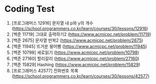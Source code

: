 # Coding Test
1. [프로그래머스 12916] 문자열 내 p와 y의 개수 (https://school.programmers.co.kr/learn/courses/30/lessons/12916)
2. [백준 11719] 그대로 출력하기2 (https://www.acmicpc.net/problem/11719)
3. [백준 2675] 문자열 반복2 (https://www.acmicpc.net/problem/2675)
4. [백준 11945] 뜨거운 붕어빵 (https://www.acmicpc.net/problem/11945)
5. [백준 10798] 세로읽기 (https://www.acmicpc.net/problem/10798)
6. [백준 27160] 할리갈리 (https://www.acmicpc.net/problem/27160)
7. [백준 15829] Hashing (https://www.acmicpc.net/problem/15829)
8. [프로그래머스 42577] 전화번호 목록 (https://school.programmers.co.kr/learn/courses/30/lessons/42577)
